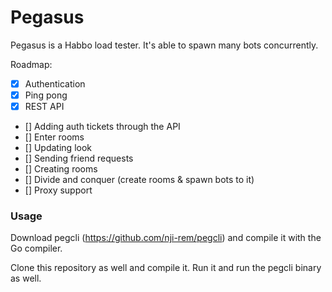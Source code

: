 # Pegasus
Pegasus is a Habbo load tester. It's able to spawn many bots concurrently.

Roadmap:
- [X] Authentication
- [X] Ping pong
- [X] REST API
- [] Adding auth tickets through the API
- [] Enter rooms
- [] Updating look
- [] Sending friend requests
- [] Creating rooms
- [] Divide and conquer (create rooms & spawn bots to it)
- [] Proxy support

### Usage
Download pegcli (https://github.com/nji-rem/pegcli) and compile it with the
Go compiler.

Clone this repository as well and compile it. Run it and run the pegcli binary
as well.
